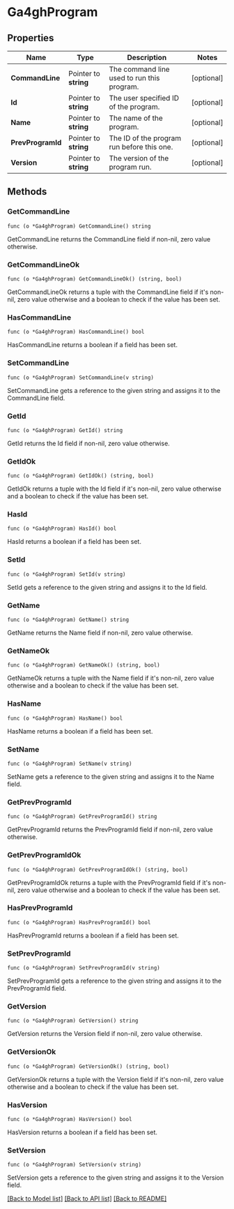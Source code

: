 # Ga4ghProgram

## Properties

Name | Type | Description | Notes
------------ | ------------- | ------------- | -------------
**CommandLine** | Pointer to **string** | The command line used to run this program. | [optional] 
**Id** | Pointer to **string** | The user specified ID of the program. | [optional] 
**Name** | Pointer to **string** | The name of the program. | [optional] 
**PrevProgramId** | Pointer to **string** | The ID of the program run before this one. | [optional] 
**Version** | Pointer to **string** | The version of the program run. | [optional] 

## Methods

### GetCommandLine

`func (o *Ga4ghProgram) GetCommandLine() string`

GetCommandLine returns the CommandLine field if non-nil, zero value otherwise.

### GetCommandLineOk

`func (o *Ga4ghProgram) GetCommandLineOk() (string, bool)`

GetCommandLineOk returns a tuple with the CommandLine field if it's non-nil, zero value otherwise
and a boolean to check if the value has been set.

### HasCommandLine

`func (o *Ga4ghProgram) HasCommandLine() bool`

HasCommandLine returns a boolean if a field has been set.

### SetCommandLine

`func (o *Ga4ghProgram) SetCommandLine(v string)`

SetCommandLine gets a reference to the given string and assigns it to the CommandLine field.

### GetId

`func (o *Ga4ghProgram) GetId() string`

GetId returns the Id field if non-nil, zero value otherwise.

### GetIdOk

`func (o *Ga4ghProgram) GetIdOk() (string, bool)`

GetIdOk returns a tuple with the Id field if it's non-nil, zero value otherwise
and a boolean to check if the value has been set.

### HasId

`func (o *Ga4ghProgram) HasId() bool`

HasId returns a boolean if a field has been set.

### SetId

`func (o *Ga4ghProgram) SetId(v string)`

SetId gets a reference to the given string and assigns it to the Id field.

### GetName

`func (o *Ga4ghProgram) GetName() string`

GetName returns the Name field if non-nil, zero value otherwise.

### GetNameOk

`func (o *Ga4ghProgram) GetNameOk() (string, bool)`

GetNameOk returns a tuple with the Name field if it's non-nil, zero value otherwise
and a boolean to check if the value has been set.

### HasName

`func (o *Ga4ghProgram) HasName() bool`

HasName returns a boolean if a field has been set.

### SetName

`func (o *Ga4ghProgram) SetName(v string)`

SetName gets a reference to the given string and assigns it to the Name field.

### GetPrevProgramId

`func (o *Ga4ghProgram) GetPrevProgramId() string`

GetPrevProgramId returns the PrevProgramId field if non-nil, zero value otherwise.

### GetPrevProgramIdOk

`func (o *Ga4ghProgram) GetPrevProgramIdOk() (string, bool)`

GetPrevProgramIdOk returns a tuple with the PrevProgramId field if it's non-nil, zero value otherwise
and a boolean to check if the value has been set.

### HasPrevProgramId

`func (o *Ga4ghProgram) HasPrevProgramId() bool`

HasPrevProgramId returns a boolean if a field has been set.

### SetPrevProgramId

`func (o *Ga4ghProgram) SetPrevProgramId(v string)`

SetPrevProgramId gets a reference to the given string and assigns it to the PrevProgramId field.

### GetVersion

`func (o *Ga4ghProgram) GetVersion() string`

GetVersion returns the Version field if non-nil, zero value otherwise.

### GetVersionOk

`func (o *Ga4ghProgram) GetVersionOk() (string, bool)`

GetVersionOk returns a tuple with the Version field if it's non-nil, zero value otherwise
and a boolean to check if the value has been set.

### HasVersion

`func (o *Ga4ghProgram) HasVersion() bool`

HasVersion returns a boolean if a field has been set.

### SetVersion

`func (o *Ga4ghProgram) SetVersion(v string)`

SetVersion gets a reference to the given string and assigns it to the Version field.


[[Back to Model list]](../README.md#documentation-for-models) [[Back to API list]](../README.md#documentation-for-api-endpoints) [[Back to README]](../README.md)


